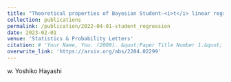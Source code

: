 ```yaml
---
title: "Theoretical properties of Bayesian Student-<i>t</i> linear regression"
collection: publications
permalink: /publication/2022-04-01-student_regression
date: 2023-02-01
venue: 'Statistics & Probability Letters'
citation: # 'Your Name, You. (2009). &quot;Paper Title Number 1.&quot; <i>Journal 1</i>. 1(1).'
overwrite_link: 'https://arxiv.org/abs/2204.02299'
---
```

w. Yoshiko Hayashi